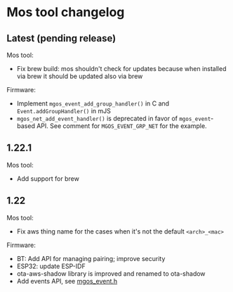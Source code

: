 Mos tool changelog
==================

## Latest (pending release)

Mos tool:

- Fix brew build: mos shouldn't check for updates because when installed via
  brew it should be updated also via brew

Firmware:

- Implement `mgos_event_add_group_handler()` in C and `Event.addGroupHandler()`
  in mJS
- `mgos_net_add_event_handler()` is deprecated in favor of `mgos_event`-based
  API. See comment for `MGOS_EVENT_GRP_NET` for the example.

## 1.22.1

Mos tool:

- Add support for brew

## 1.22

Mos tool:

- Fix aws thing name for the cases when it's not the default `<arch>_<mac>`

Firmware:

- BT: Add API for managing pairing; improve security
- ESP32: update ESP-IDF
- ota-aws-shadow library is improved and renamed to ota-shadow
- Add events API, see [mgos_event.h](https://mongoose-os.com/docs/api/mgos_event.h.html)
